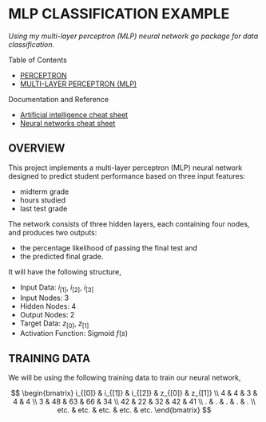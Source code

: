 # MLP CLASSIFICATION EXAMPLE

_Using my multi-layer perceptron (MLP) neural network go package for
data classification._

Table of Contents

* [PERCEPTRON](https://github.com/JeffDeCola/my-neural-networks#perceptron)
* [MULTI-LAYER PERCEPTRON (MLP)](https://github.com/JeffDeCola/my-neural-networks#multi-layer-perceptron-mlp)

Documentation and Reference

* [Artificial intelligence cheat sheet](https://github.com/JeffDeCola/my-cheat-sheets/tree/master/software/development/software-architectures/artificial-intelligence/artificial-intelligence-cheat-sheet)
* [Neural networks cheat sheet](https://github.com/JeffDeCola/my-cheat-sheets/tree/master/software/development/software-architectures/artificial-intelligence/artificial-intelligence-cheat-sheet/neural-networks.md)

## OVERVIEW

This project implements a multi-layer perceptron (MLP) neural network designed
to predict student performance based on three input features:

* midterm grade
* hours studied
* last test grade

The network consists of three hidden layers, each containing four nodes,
and produces two outputs:

* the percentage likelihood of passing the final test and
* the predicted final grade.

It will have the following structure,

* Input Data:  $i_{[1]}$, $i_{[2]}$, $i_{[3]}$
* Input Nodes: 3
* Hidden Nodes: 4
* Output Nodes: 2
* Target Data: $z_{[0]}$, $z_{[1]}$
* Activation Function: Sigmoid $f(s)$



## TRAINING DATA

We will be using the following training data to train our neural network,

$$
\begin{bmatrix}
i_{[0]} & i_{[1]} & i_{[2]} & z_{[0]} & z_{[1]} \\
4 & 4 & 3 & 4 & 4 \\
3 & 48 & 63 & 66 & 34 \\
42 & 22 & 32 & 42 & 41 \\
. & . & . & . & . \\
etc. & etc. & etc. & etc. & etc.
\end{bmatrix}
$$